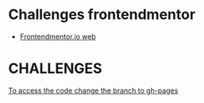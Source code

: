 # Challenges frontendmentor


- [Frontendmentor.io web](https://www.frontendmentor.io/challenges)



# CHALLENGES
[To access the code change the branch to gh-pages](https://github.com/JonathanManzanoDiaz/frontendmentor/tree/gh-pages)
